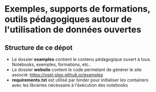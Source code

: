 # Exemples, supports de formations, outils pédagogiques autour de l'utilisation de données ouvertes

## Structure de ce dépot

- Le dossier **examples** contient le contenu pédagogique ouvert à tous. Notebooks, exemples, formations, etc..
- Le dossier **website** content le code permetant de générer le site associé: https://ogsl-slgo.github.io/examples
- **requirements.txt** est utilisé par binder pour initialiser les containers avec les librairies nécéssaire à l'éxécution des notebooks


